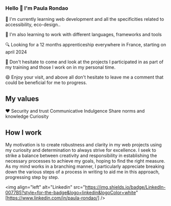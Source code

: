 ### Hello 👋 I'm Paula Rondao

🌱 I'm currently learning web development and all the specificities related to accessibility, eco-design..

🔭 I'm also learning to work with different languages, frameworks and tools

🔍 Looking for a 12 months apprenticeship everywhere in France, starting on april 2024

💬 Don't hesitate to come and look at the projects I participated in as part of my training and those I work on in my personal time.

😄 Enjoy your visit, and above all don't hesitate to leave me a comment that could be beneficial for me to progress.


## My values

❤ Security and trust
Communicative
Indulgence 
Share norms and knowledge
Curiosity 


## How I work 

My motivation is to create robustness and clarity in my web projects using my curiosity and determination to always strive for excellence. I seek to strike a balance between creativity and responsibility in establishing the necessary processes to achieve my goals, hoping to find the right measure. As my mind works in a branching manner, I particularly appreciate breaking down the various steps of a process in writing to aid me in this approach, progressing step by step.


<img align="left" alt="Linkedin" src="https://img.shields.io/badge/LinkedIn-0077B5?style=for-the-badge&logo=linkedin&logoColor=white" [https://www.linkedin.com/in/paula-rondao/]  /> 


<!--
**PaulaRondao/PaulaRondao** is a ✨ _special_ ✨ repository because its `README.md` (this file) appears on your GitHub profile.
<img align="left" alt="Linkedin" src="https://img.shields.io/badge/LinkedIn-0077B5?style=for-the-badge&logo=linkedin&logoColor=white"  /> 
 [<img align="left" alt="medium" src="https://img.shields.io/badge/medium-%2312100E.svg?&style=for-the-badge&logo=medium&logoColor=white" />][blog]
blog is website definition in read file, just a place holder for all the urls that I have used.
[blog]: https://eresh-zealous.medium.com/
blog is website definition in read file, just a place holder for all the urls that I have used.
[blog]: https://eresh-zealous.medium.com/
{BadgeURLHere}

[My website](https://www.paula-rondao.com)
[My notion](https://www.notion.so/paula-rondao/Veille-D-veloppement-Web-Design-0a9828c39a594593b4104dd673b77ed7)

https://codepen.io/Maud-Paula-Rondao
https://img.shields.io/badge/Codepen-000000?style=for-the-badge&logo=codepen&logoColor=white

https://img.shields.io/badge/-Behance-blue?style=for-the-badge&logo=behance&logoColor=white

How I work

Here are some ideas to get you started:

- 🔭 I’m currently working on ...
- 🌱 I’m currently learning ...
- 👯 I’m looking to collaborate on ...
- 🤔 I’m looking for help with ...
- 💬 Ask me about ...
- 📫 How to reach me: ...
- 😄 Pronouns: ...
- ⚡ Fun fact: ...
-->

